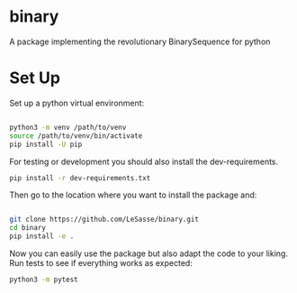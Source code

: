 # binary
A package implementing the revolutionary BinarySequence for python

# Set Up

Set up a python virtual environment:

```sh

python3 -m venv /path/to/venv
source /path/to/venv/bin/activate
pip install -U pip

```

For testing or development you should also install the dev-requirements.

```sh
pip install -r dev-requirements.txt

```

Then go to the location where you want to install the package and:

```sh

git clone https://github.com/LeSasse/binary.git
cd binary
pip install -e .

```

Now you can easily use the package but also adapt the code to your liking.
Run tests to see if everything works as expected:

```sh
python3 -m pytest
```

